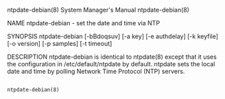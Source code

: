 ntpdate-debian(8)                                             System Manager's Manual                                            ntpdate-debian(8)

NAME
       ntpdate-debian - set the date and time via NTP

SYNOPSIS
       ntpdate-debian [-bBdoqsuv] [-a key] [-e authdelay] [-k keyfile] [-o version] [-p samples] [-t timeout]

DESCRIPTION
       ntpdate-debian is identical to ntpdate(8) except that it uses the configuration in /etc/default/ntpdate by default.  ntpdate sets the local
       date and time by polling Network Time Protocol (NTP) servers.

                                                                                                                                 ntpdate-debian(8)
